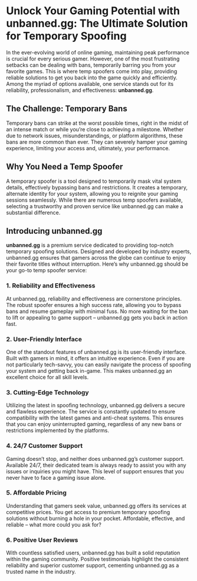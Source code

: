 # Unlock Your Gaming Potential with unbanned.gg: The Ultimate Solution for Temporary Spoofing

In the ever-evolving world of online gaming, maintaining peak performance is crucial for every serious gamer. However, one of the most frustrating setbacks can be dealing with bans, temporarily barring you from your favorite games. This is where temp spoofers come into play, providing reliable solutions to get you back into the game quickly and efficiently. Among the myriad of options available, one service stands out for its reliability, professionalism, and effectiveness: **unbanned.gg**.

## The Challenge: Temporary Bans

Temporary bans can strike at the worst possible times, right in the midst of an intense match or while you’re close to achieving a milestone. Whether due to network issues, misunderstandings, or platform algorithms, these bans are more common than ever. They can severely hamper your gaming experience, limiting your access and, ultimately, your performance.

## Why You Need a Temp Spoofer

A temporary spoofer is a tool designed to temporarily mask vital system details, effectively bypassing bans and restrictions. It creates a temporary, alternate identity for your system, allowing you to reignite your gaming sessions seamlessly. While there are numerous temp spoofers available, selecting a trustworthy and proven service like unbanned.gg can make a substantial difference.

## Introducing unbanned.gg

**unbanned.gg** is a premium service dedicated to providing top-notch temporary spoofing solutions. Designed and developed by industry experts, unbanned.gg ensures that gamers across the globe can continue to enjoy their favorite titles without interruption. Here’s why unbanned.gg should be your go-to temp spoofer service:

### 1. **Reliability and Effectiveness**

At unbanned.gg, reliability and effectiveness are cornerstone principles. The robust spoofer ensures a high success rate, allowing you to bypass bans and resume gameplay with minimal fuss. No more waiting for the ban to lift or appealing to game support – unbanned.gg gets you back in action fast.

### 2. **User-Friendly Interface**

One of the standout features of unbanned.gg is its user-friendly interface. Built with gamers in mind, it offers an intuitive experience. Even if you are not particularly tech-savvy, you can easily navigate the process of spoofing your system and getting back in-game. This makes unbanned.gg an excellent choice for all skill levels.

### 3. **Cutting-Edge Technology**

Utilizing the latest in spoofing technology, unbanned.gg delivers a secure and flawless experience. The service is constantly updated to ensure compatibility with the latest games and anti-cheat systems. This ensures that you can enjoy uninterrupted gaming, regardless of any new bans or restrictions implemented by the platforms.

### 4. **24/7 Customer Support**

Gaming doesn’t stop, and neither does unbanned.gg’s customer support. Available 24/7, their dedicated team is always ready to assist you with any issues or inquiries you might have. This level of support ensures that you never have to face a gaming issue alone.

### 5. **Affordable Pricing**

Understanding that gamers seek value, unbanned.gg offers its services at competitive prices. You get access to premium temporary spoofing solutions without burning a hole in your pocket. Affordable, effective, and reliable – what more could you ask for?

### 6. **Positive User Reviews**

With countless satisfied users, unbanned.gg has built a solid reputation within the gaming community. Positive testimonials highlight the consistent reliability and superior customer support, cementing unbanned.gg as a trusted name in the industry.
